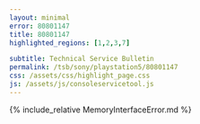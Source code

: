 ```yaml
---
layout: minimal
error: 80801147
title: 80801147
highlighted_regions: [1,2,3,7]

subtitle: Technical Service Bulletin
permalink: /tsb/sony/playstation5/80801147
css: /assets/css/highlight_page.css
js: /assets/js/consoleservicetool.js
---
```


{% include_relative MemoryInterfaceError.md %}
